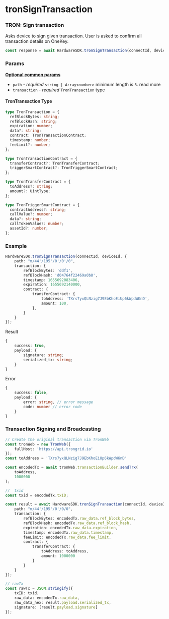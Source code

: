 # tronSignTransaction

### TRON: Sign transaction <a href="#cardano-sign-transaction" id="cardano-sign-transaction"></a>

Asks device to sign given transaction. User is asked to confirm all transaction details on OneKey.

```typescript
const response = await HardwareSDK.tronSignTransaction(connectId, deviceId, params)
```

### Params

[**Optional common params**](../common-params.md)

* `path` - _required_ `string | Array<number>` minimum length is `3`. read more
* `transaction` - _required_ `TronTransaction` type

#### TronTransaction Type

```typescript
type TronTransaction = {
  refBlockBytes: string;
  refBlockHash: string;
  expiration: number;
  data?: string;
  contract: TronTransactionContract;
  timestamp: number;
  feeLimit?: number;
};

type TronTransactionContract = {
  transferContract?: TronTransferContract;
  triggerSmartContract?: TronTriggerSmartContract;
};

type TronTransferContract = {
  toAddress?: string;
  amount?: UintType;
};

type TronTriggerSmartContract = {
  contractAddress?: string;
  callValue?: number;
  data?: string;
  callTokenValue?: number;
  assetId?: number;
};

```

### Example

```typescript
HardwareSDK.tronSignTransaction(connectId, deviceId, {
    path: "m/44'/195'/0'/0'/0",
    transaction: {
        refBlockBytes: 'ddf1',
        refBlockHash: 'd04764f22469a0b8',
        timestamp: 1655692083406,
        expiration: 1655692140000,
        contract: {
            transferContract: {
                toAddress: 'TXrs7yxQLNzig7J9EbKhoEiUp6kWpdWKnD',
                amount: 100,
            },
        }
    }
});
```

Result

```typescript
{
    success: true,
    payload: {
        signature: string;
        serialized_tx: string;
    }
}
```

Error

```typescript
{
    success: false,
    payload: {
        error: string, // error message
        code: number // error code
    }
}
```



### Transaction Signing and Broadcasting

```typescript
// Create the original transaction via TronWeb
const tronWeb = new TronWeb({
    fullHost: 'https://api.trongrid.io'
});
const toAddress = 'TXrs7yxQLNzig7J9EbKhoEiUp6kWpdWKnD'

const encodedTx = await tronWeb.transactionBuilder.sendTrx(
    toAddress,
    1000000
);

//  txid
const txid = encodedTx.txID;

const result = await HardwareSDK.tronSignTransaction(connectId, deviceId, {
    path: "m/44'/195'/0'/0/0",
    transaction: {
        refBlockBytes: encodedTx.raw_data.ref_block_bytes,
        refBlockHash: encodedTx.raw_data.ref_block_hash,
        expiration: encodedTx.raw_data.expiration,
        timestamp: encodedTx.raw_data.timestamp,
        feeLimit: encodedTx.raw_data.fee_limit,
        contract: {
            transferContract: {
                toAddress: toAddress,
                amount: 1000000
            }
        }
    }
});

// rawTx
const rawTx = JSON.stringify({
    txID: txid,
    raw_data: encodedTx.raw_data,
    raw_data_hex: result.payload.serialized_tx,
    signature: [result.payload.signature]
});
```

